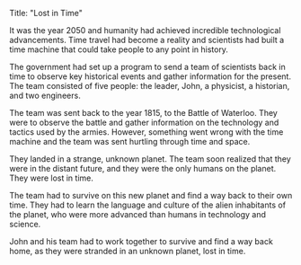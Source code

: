 Title: "Lost in Time"

It was the year 2050 and humanity had achieved incredible technological advancements. Time travel had become a reality and scientists had built a time machine that could take people to any point in history.

The government had set up a program to send a team of scientists back in time to observe key historical events and gather information for the present. The team consisted of five people: the leader, John, a physicist, a historian, and two engineers.

The team was sent back to the year 1815, to the Battle of Waterloo. They were to observe the battle and gather information on the technology and tactics used by the armies. However, something went wrong with the time machine and the team was sent hurtling through time and space.

They landed in a strange, unknown planet. The team soon realized that they were in the distant future, and they were the only humans on the planet. They were lost in time.

The team had to survive on this new planet and find a way back to their own time. They had to learn the language and culture of the alien inhabitants of the planet, who were more advanced than humans in technology and science.

John and his team had to work together to survive and find a way back home, as they were stranded in an unknown planet, lost in time.